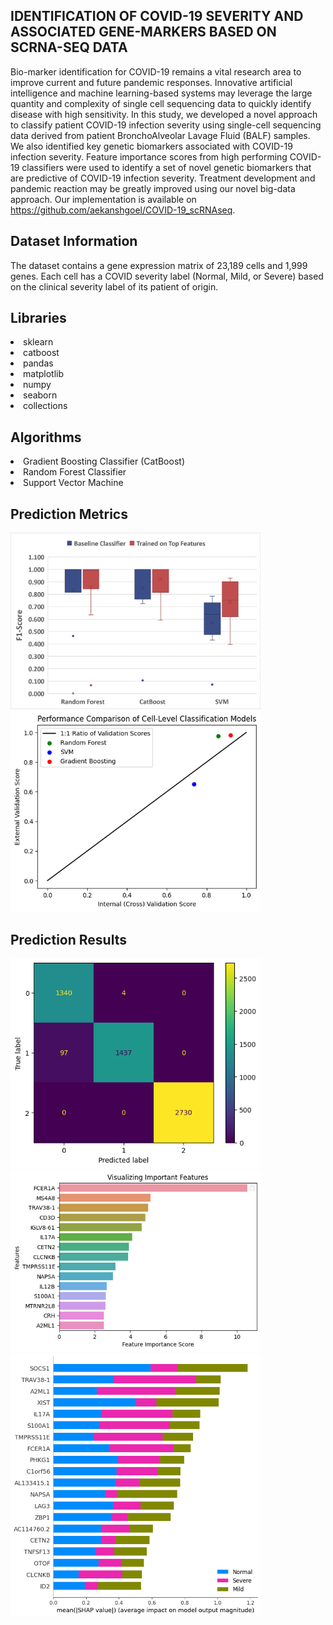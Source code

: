 ## IDENTIFICATION OF COVID-19 SEVERITY AND ASSOCIATED GENE-MARKERS BASED ON SCRNA-SEQ DATA
Bio-marker identification for COVID-19 remains a vital research area to improve current and future pandemic responses. Innovative artificial intelligence and machine learning-based systems may leverage the large quantity and complexity of single cell sequencing data to quickly identify disease with high sensitivity. In this study, we developed a novel approach to classify patient COVID-19 infection severity using single-cell sequencing data derived from patient BronchoAlveolar Lavage Fluid (BALF) samples. We also identified key genetic biomarkers associated with COVID-19 infection severity. Feature importance scores from high performing COVID-19 classifiers were used to identify a set of novel genetic biomarkers that are predictive of COVID-19 infection severity. Treatment development and pandemic reaction may be greatly improved using our novel big-data approach. Our implementation is available on https://github.com/aekanshgoel/COVID-19_scRNAseq.

## Dataset Information

The dataset contains a gene expression matrix of 23,189 cells and 1,999 genes. Each cell has a COVID severity label (Normal, Mild, or Severe) based on the clinical severity label of its patient of origin.

## Libraries

<li>sklearn
<li>catboost
<li>pandas
<li>matplotlib
<li>numpy
<li>seaborn
<li>collections

## Algorithms

<li>Gradient Boosting Classifier (CatBoost)
<li>Random Forest Classifier
<li>Support Vector Machine

## Prediction Metrics
<img src="https://github.com/aekanshgoel/COVID-19_scRNAseq/blob/main/boxplot.png" width="400">
<img src="https://github.com/aekanshgoel/COVID-19_scRNAseq/blob/main/cross-validation.png" width="400">

## Prediction Results
<img src="https://github.com/aekanshgoel/COVID-19_scRNAseq/blob/main/confusion-mat.png" width="400">
<img src="https://github.com/aekanshgoel/COVID-19_scRNAseq/blob/main/featureimp.png" width="400">
<img src="https://github.com/aekanshgoel/COVID-19_scRNAseq/blob/main/shap.png" width="400">
